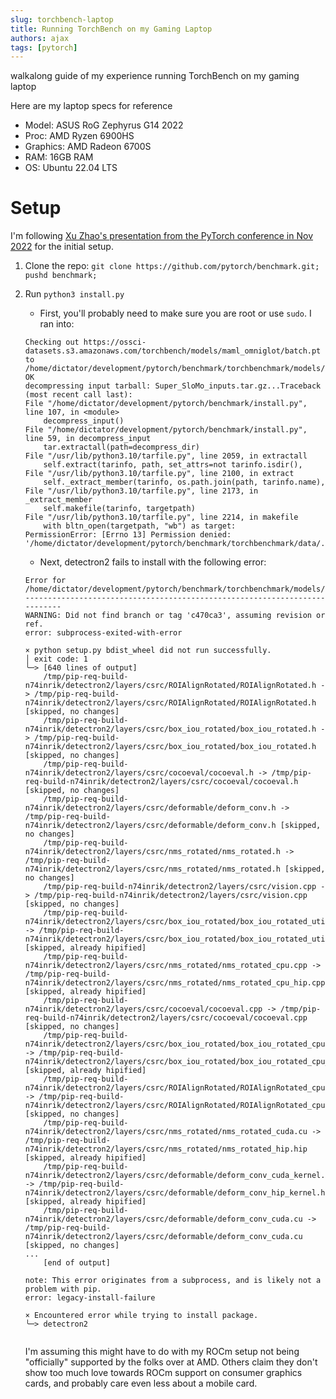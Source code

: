 ```yaml
---
slug: torchbench-laptop
title: Running TorchBench on my Gaming Laptop
authors: ajax
tags: [pytorch]
---
```


walkalong guide of my experience running TorchBench on my gaming laptop 

<!-- truncate -->

Here are my laptop specs for reference
* Model: ASUS RoG Zephyrus G14 2022
* Proc: AMD Ryzen 6900HS
* Graphics: AMD Radeon 6700S
* RAM: 16GB RAM
* OS: Ubuntu 22.04 LTS

# Setup
I'm following [Xu Zhao's presentation from the PyTorch conference in Nov 2022](https://www.youtube.com/watch?v=FKpqn4_KuPU) for the initial setup. 

1. Clone the repo: `git clone https://github.com/pytorch/benchmark.git; pushd benchmark;`

2. Run `python3 install.py`
    * First, you'll probably need to make sure you are root or use `sudo`. I ran into:
    ```
    Checking out https://ossci-datasets.s3.amazonaws.com/torchbench/models/maml_omniglot/batch.pt to /home/dictator/development/pytorch/benchmark/torchbenchmark/models/maml_omniglot/batch.pt
    OK
    decompressing input tarball: Super_SloMo_inputs.tar.gz...Traceback (most recent call last):
    File "/home/dictator/development/pytorch/benchmark/install.py", line 107, in <module>
        decompress_input()
    File "/home/dictator/development/pytorch/benchmark/install.py", line 59, in decompress_input
        tar.extractall(path=decompress_dir)
    File "/usr/lib/python3.10/tarfile.py", line 2059, in extractall
        self.extract(tarinfo, path, set_attrs=not tarinfo.isdir(),
    File "/usr/lib/python3.10/tarfile.py", line 2100, in extract
        self._extract_member(tarinfo, os.path.join(path, tarinfo.name),
    File "/usr/lib/python3.10/tarfile.py", line 2173, in _extract_member
        self.makefile(tarinfo, targetpath)
    File "/usr/lib/python3.10/tarfile.py", line 2214, in makefile
        with bltn_open(targetpath, "wb") as target:
    PermissionError: [Errno 13] Permission denied: '/home/dictator/development/pytorch/benchmark/torchbenchmark/data/.data/Super_SloMo_inputs/data/create_dataset.py'
    ```
    * Next, detectron2 fails to install with the following error:

    ```
    Error for /home/dictator/development/pytorch/benchmark/torchbenchmark/models/detectron2_fasterrcnn_r_101_c4:
    ---------------------------------------------------------------------------
    WARNING: Did not find branch or tag 'c470ca3', assuming revision or ref.
    error: subprocess-exited-with-error
    
    × python setup.py bdist_wheel did not run successfully.
    │ exit code: 1
    ╰─> [640 lines of output]
        /tmp/pip-req-build-n74inrik/detectron2/layers/csrc/ROIAlignRotated/ROIAlignRotated.h -> /tmp/pip-req-build-n74inrik/detectron2/layers/csrc/ROIAlignRotated/ROIAlignRotated.h [skipped, no changes]
        /tmp/pip-req-build-n74inrik/detectron2/layers/csrc/box_iou_rotated/box_iou_rotated.h -> /tmp/pip-req-build-n74inrik/detectron2/layers/csrc/box_iou_rotated/box_iou_rotated.h [skipped, no changes]
        /tmp/pip-req-build-n74inrik/detectron2/layers/csrc/cocoeval/cocoeval.h -> /tmp/pip-req-build-n74inrik/detectron2/layers/csrc/cocoeval/cocoeval.h [skipped, no changes]
        /tmp/pip-req-build-n74inrik/detectron2/layers/csrc/deformable/deform_conv.h -> /tmp/pip-req-build-n74inrik/detectron2/layers/csrc/deformable/deform_conv.h [skipped, no changes]
        /tmp/pip-req-build-n74inrik/detectron2/layers/csrc/nms_rotated/nms_rotated.h -> /tmp/pip-req-build-n74inrik/detectron2/layers/csrc/nms_rotated/nms_rotated.h [skipped, no changes]
        /tmp/pip-req-build-n74inrik/detectron2/layers/csrc/vision.cpp -> /tmp/pip-req-build-n74inrik/detectron2/layers/csrc/vision.cpp [skipped, no changes]
        /tmp/pip-req-build-n74inrik/detectron2/layers/csrc/box_iou_rotated/box_iou_rotated_utils.h -> /tmp/pip-req-build-n74inrik/detectron2/layers/csrc/box_iou_rotated/box_iou_rotated_utils_hip.h [skipped, already hipified]
        /tmp/pip-req-build-n74inrik/detectron2/layers/csrc/nms_rotated/nms_rotated_cpu.cpp -> /tmp/pip-req-build-n74inrik/detectron2/layers/csrc/nms_rotated/nms_rotated_cpu_hip.cpp [skipped, already hipified]
        /tmp/pip-req-build-n74inrik/detectron2/layers/csrc/cocoeval/cocoeval.cpp -> /tmp/pip-req-build-n74inrik/detectron2/layers/csrc/cocoeval/cocoeval.cpp [skipped, no changes]
        /tmp/pip-req-build-n74inrik/detectron2/layers/csrc/box_iou_rotated/box_iou_rotated_cpu.cpp -> /tmp/pip-req-build-n74inrik/detectron2/layers/csrc/box_iou_rotated/box_iou_rotated_cpu_hip.cpp [skipped, already hipified]
        /tmp/pip-req-build-n74inrik/detectron2/layers/csrc/ROIAlignRotated/ROIAlignRotated_cpu.cpp -> /tmp/pip-req-build-n74inrik/detectron2/layers/csrc/ROIAlignRotated/ROIAlignRotated_cpu.cpp [skipped, no changes]
        /tmp/pip-req-build-n74inrik/detectron2/layers/csrc/nms_rotated/nms_rotated_cuda.cu -> /tmp/pip-req-build-n74inrik/detectron2/layers/csrc/nms_rotated/nms_rotated_hip.hip [skipped, already hipified]
        /tmp/pip-req-build-n74inrik/detectron2/layers/csrc/deformable/deform_conv_cuda_kernel.cu -> /tmp/pip-req-build-n74inrik/detectron2/layers/csrc/deformable/deform_conv_hip_kernel.hip [skipped, already hipified]
        /tmp/pip-req-build-n74inrik/detectron2/layers/csrc/deformable/deform_conv_cuda.cu -> /tmp/pip-req-build-n74inrik/detectron2/layers/csrc/deformable/deform_conv_cuda.cu [skipped, no changes]
    ...
        [end of output]
    
    note: This error originates from a subprocess, and is likely not a problem with pip.
    error: legacy-install-failure

    × Encountered error while trying to install package.
    ╰─> detectron2


    ```

    I'm assuming this might have to do with my ROCm setup not being "officially" supported by the folks over at AMD. Others claim they don't show too much love towards ROCm support on consumer graphics cards, and probably care even less about a mobile card. 


